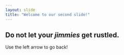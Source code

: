 ```yaml
---
layout: slide
title: "Welcome to our second slide!"
---
```

##  **Do not let your _jimmies_ get rustled.**
Use the left arrow to go back!
